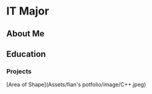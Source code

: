 # IT Major
## About Me
## Education
### Projects
[Area of Shape](Assets/fian's potfolio/image/C++.jpeg)
